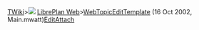 [TWiki](/twiki/Main/WebHome)&gt;![](/twiki/TWiki/TWikiDocGraphics/web-bg-small.gif) [LibrePlan Web](/twiki/LibrePlan/WebHome)&gt;[WebTopicEditTemplate](http://wiki.libreplan-enterprise.com/twiki/LibrePlan/WebTopicEditTemplate "Topic revision: 1 (16 Oct 2002 - 21:32:00)") (16 Oct 2002, Main.mwatt)[Edit](http://wiki.libreplan-enterprise.com/twiki/bin/edit/LibrePlan/WebTopicEditTemplate?t=1520337973 "Edit this topic text")[Attach](/twiki/bin/attach/LibrePlan/WebTopicEditTemplate "Attach an image or document to this topic")

